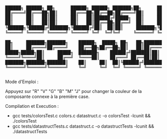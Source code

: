 <pre>
██████╗ ██████╗ ██╗      ██████╗ ██████╗ ███████╗██╗      ██████╗  ██████╗ ██████╗                   
██╔════╝██╔═══██╗██║     ██╔═══██╗██╔══██╗██╔════╝██║     ██╔═══██╗██╔═══██╗██╔══██╗                  
██║     ██║   ██║██║     ██║   ██║██████╔╝█████╗  ██║     ██║   ██║██║   ██║██║  ██║                  
██║     ██║   ██║██║     ██║   ██║██╔══██╗██╔══╝  ██║     ██║   ██║██║   ██║██║  ██║                  
╚██████╗╚██████╔╝███████╗╚██████╔╝██║  ██║██║     ███████╗╚██████╔╝╚██████╔╝██████╔╝                  
╚═════╝ ╚═════╝ ╚══════╝ ╚═════╝ ╚═╝  ╚═╝╚═╝     ╚══════╝ ╚═════╝  ╚═════╝ ╚═════╝                   

██╗     ███████╗███████╗    ██████╗  █████╗ ██╗   ██╗███████╗███████╗██╗   ██╗██████╗ ███████╗            
██║     ██╔════╝██╔════╝    ██╔══██╗██╔══██╗██║   ██║██╔════╝██╔════╝██║   ██║██╔══██╗██╔════╝            
█████╗█████╗██║     █████╗  ███████╗    ██████╔╝███████║██║   ██║███████╗█████╗  ██║   ██║██████╔╝███████╗█████╗█████╗
╚════╝╚════╝██║     ██╔══╝  ╚════██║    ██╔═══╝ ██╔══██║██║   ██║╚════██║██╔══╝  ██║   ██║██╔══██╗╚════██║╚════╝╚════╝
███████╗███████╗███████║    ██║     ██║  ██║╚██████╔╝███████║███████╗╚██████╔╝██║  ██║███████║            
╚══════╝╚══════╝╚══════╝    ╚═╝     ╚═╝  ╚═╝ ╚═════╝ ╚══════╝╚══════╝ ╚═════╝ ╚═╝  ╚═╝╚══════╝            
                                                                                                     </pre>

Mode d'Emploi :

Appuyez sur "R" "V" "G" "B" "M" "J" pour changer la couleur de la composante connexe à la première case.

Compilation et Execution :

  * gcc tests/colorsTest.c colors.c datastruct.c -o colorsTest -lcunit && ./colorsTest
  * gcc tests/datastructTests.c datastruct.c -o datastructTests -lcunit && ./datastructTests
